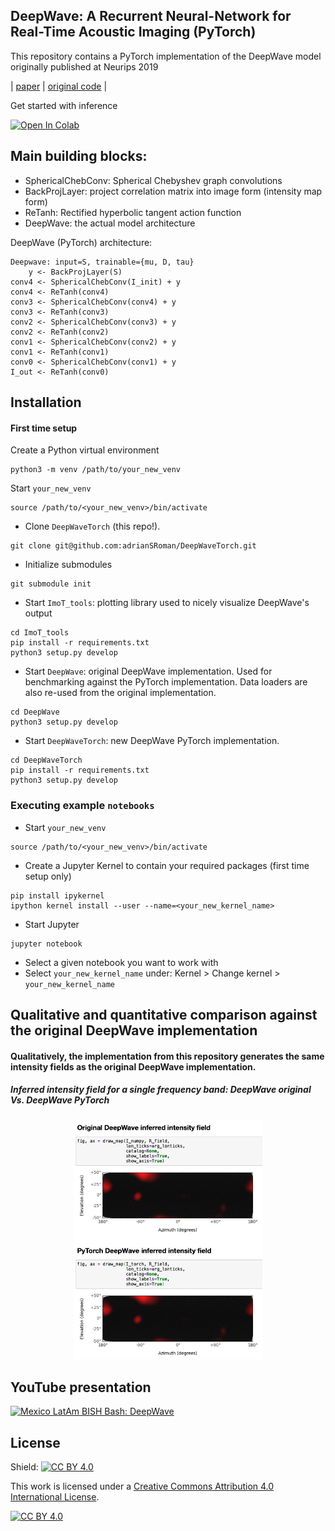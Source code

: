 ## DeepWave: A Recurrent Neural-Network for Real-Time Acoustic Imaging (PyTorch)

This repository contains a PyTorch implementation of the DeepWave model originally published at Neurips 2019

| [paper](https://proceedings.neurips.cc/paper/2019/file/e9bf14a419d77534105016f5ec122d62-Paper.pdf) | [original code](https://github.com/imagingofthings/DeepWave) |

Get started with inference

[![Open In Colab](https://colab.research.google.com/assets/colab-badge.svg)](https://colab.research.google.com/github/adrianSRoman/DeepWaveTorch/notebooks/inference_quickstart.ipynb)

## Main building blocks:

- SphericalChebConv: Spherical Chebyshev graph convolutions
- BackProjLayer: project correlation matrix into image form (intensity map form)
- ReTanh: Rectified hyperbolic tangent action function 
- DeepWave: the actual model architecture

DeepWave (PyTorch) architecture:
```
Deepwave: input=S, trainable={mu, D, tau}
    y <- BackProjLayer(S) 
conv4 <- SphericalChebConv(I_init) + y
conv4 <- ReTanh(conv4)
conv3 <- SphericalChebConv(conv4) + y
conv3 <- ReTanh(conv3)
conv2 <- SphericalChebConv(conv3) + y
conv2 <- ReTanh(conv2)
conv1 <- SphericalChebConv(conv2) + y
conv1 <- ReTanh(conv1)
conv0 <- SphericalChebConv(conv1) + y
I_out <- ReTanh(conv0)
```

## Installation

#### First time setup
Create a Python virtual environment
```
python3 -m venv /path/to/your_new_venv
```

Start `your_new_venv`
```
source /path/to/<your_new_venv>/bin/activate
```

- Clone `DeepWaveTorch` (this repo!).
```
git clone git@github.com:adrianSRoman/DeepWaveTorch.git 
```

- Initialize submodules
```
git submodule init
```

- Start `ImoT_tools`: plotting library used to nicely visualize DeepWave's output
```
cd ImoT_tools
pip install -r requirements.txt
python3 setup.py develop
```

- Start `DeepWave`: original DeepWave implementation. Used for benchmarking against the PyTorch implementation. Data loaders are also re-used from the original implementation. 
```
cd DeepWave
python3 setup.py develop
```

- Start `DeepWaveTorch`: new DeepWave PyTorch implementation.
```   
cd DeepWaveTorch
pip install -r requirements.txt
python3 setup.py develop
```

### Executing example `notebooks`

- Start `your_new_venv`
```
source /path/to/<your_new_venv>/bin/activate
```

- Create a Jupyter Kernel to contain your required packages (first time setup only)
```
pip install ipykernel
ipython kernel install --user --name=<your_new_kernel_name>
```

- Start Jupyter

```
jupyter notebook
```

- Select a given notebook you want to work with
- Select `your_new_kernel_name` under: Kernel > Change kernel > `your_new_kernel_name`


## Qualitative and quantitative comparison against the original DeepWave implementation

#### Qualitatively, the implementation from this repository generates the same intensity fields as the original DeepWave implementation.

##### Inferred intensity field for a single frequency band: DeepWave original Vs. DeepWave PyTorch

<p align="center" width="100%">
    <img width="60%" src="https://github.com/adrianSRoman/DeepWaveTorch/blob/master/figures/DeepWave_fields_comparison.png">
</p>


## YouTube presentation

[![Mexico LatAm BISH Bash: DeepWave](https://img.youtube.com/vi/ZO5jfqY_NwA/0.jpg)](https://www.youtube.com/watch?v=ZO5jfqY_NwA)


## License
Shield: [![CC BY 4.0][cc-by-shield]][cc-by]

This work is licensed under a
[Creative Commons Attribution 4.0 International License][cc-by].

[![CC BY 4.0][cc-by-image]][cc-by]

[cc-by]: http://creativecommons.org/licenses/by/4.0/
[cc-by-image]: https://i.creativecommons.org/l/by/4.0/88x31.png
[cc-by-shield]: https://img.shields.io/badge/License-CC%20BY%204.0-lightgrey.svg
